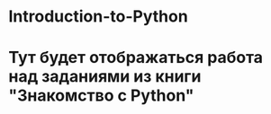 # Introduction-to-Python
# Тут будет отображаться работа над заданиями из книги "Знакомство с Python"
